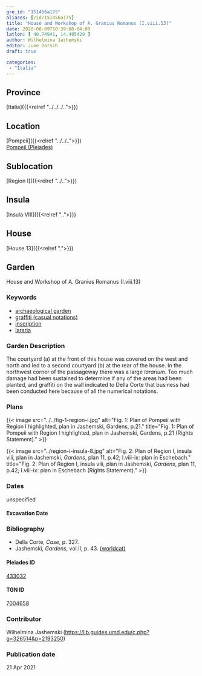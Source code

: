 ```yaml
---
gre_id: "151456a175"
aliases: [/id/151456a175]
title: "House and Workshop of A. Granius Romanus (I.viii.13)"
date: 2020-08-09T10:39:08-04:00
latlon: [ 40.74941, 14.485429 ]
author: Wilhelmina Jashemski
editor: June Dorsch
draft: true

categories:
 - "Italia"
---
```


## Province

[Italia]({{<relref "../../../..">}})

## Location

[Pompeii]({{<relref "../../..">}}) \
[Pompeii (Pleiades)](https://pleiades.stoa.org/places/433032)

## Sublocation

[Region I]({{<relref "../..">}})

<!--### Sublocation Description-->

<!-- DESCRIPTION -->

## Insula

[Insula VIII]({{<relref "..">}})

## House

[House 13]({{<relref ".">}})

## Garden

House and Workshop of A. Granius Romanus (I.viii.13)

### Keywords

- [archaeological garden](#)
- [graffiti (casual notations)](http://vocab.getty.edu/page/aat/300015613)
- [inscription](#)
- [lararia](http://vocab.getty.edu/page/aat/300400600)

### Garden Description

The courtyard (a) at the front of this house was covered on the west and north and led to a second courtyard (b) at the rear of the house. In the northwest corner of the passageway there was a large *lararium*. Too much damage had been sustained to determine if any of the areas had been planted, and graffiti on the wall indicated to Della Corte that business had been conducted here because of all the numerical notations.

<!--### Maps-->

<!--
OLD WAY (DO NOT USE)
![alt_text](../../images/image_name.ext)
*CAPTION*

NEW WAY ↓↓↓↓
{{< image src="../image_name.ext" alt="ALT_TEXT" title="CAPTION" >}}
-->

### Plans

{{< image src="../../fig-1-region-i.jpg" alt="Fig. 1: Plan of Pompeii with Region I highlighted, plan in Jashemski, Gardens, p.21." title="Fig. 1: Plan of Pompeii with Region I highlighted, plan in Jashemski, Gardens, p.21 (Rights Statement)." >}}

{{< image src="../region-i-insula-8.jpg" alt="Fig. 2: Plan of Region I, insula viii, plan in Jashemski, *Gardens*, plan 11, p.42; I.viii-ix: plan in Eschebach." title="Fig. 2: Plan of Region I, insula viii, plan in Jashemski, *Gardens*, plan 11, p.42; I.viii-ix: plan in Eschebach (Rights Statement)." >}}

<!--### Images-->


### Dates

unspecified

#### Excavation Date


### Bibliography

* Della Corte, *Case*, p. 327.
* Jashemski, *Gardens*, vol.II, p. 43. [(worldcat)](http://www.worldcat.org/oclc/921816405)

<!--#### Periodo ID-->

<!-- [PERIODO_ID](https://pleiades.stoa.org/places/PLEIADES_ID) -->

#### Pleiades ID

[433032](https://pleiades.stoa.org/places/433032)

#### TGN ID

[7004658](http://vocab.getty.edu/page/tgn/7004658)

### Contributor

Wilhelmina Jashemski (https://lib.guides.umd.edu/c.php?g=326514&p=2193250)

### Publication date


21 Apr 2021

<!--### Related articles-->

<!-- Links to other related articles. Leave blank for now -->